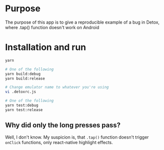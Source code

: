# Purpose
The purpose of this app is to give a reproducible example of a bug in Detox, where .tap() function doesn't work on Android

# Installation and run

```sh
yarn

# One of the following
yarn build:debug
yarn build:release

# Change emulator name to whatever you're using
vi .detoxrc.js

# One of the following
yarn test:debug
yarn test:release
```

## Why did only the long presses pass?

Well, I don't know. My suspicion is, that `.tap()` function doesn't trigger `onClick` functions, only react-native highlight effects.